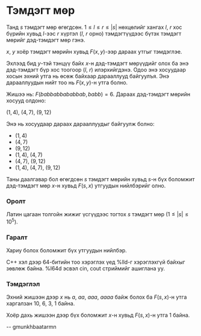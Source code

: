 Тэмдэгт мөр
===========
Танд $s$ тэмдэгт мөр өгөгдсөн. $1 ≤ l ≤ r ≤ |s|$ нөхцөлийг хангах $l$, $r$ хос
бүрийн хувьд $l$-ээс $r$ хүртэл ($l$, $r$ орно) тэмдэгтүүдээс бүтэх тэмдэгт
мөрийг дэд-тэмдэгт мөр гэнэ.

$x$, $y$ хоёр тэмдэгт мөрийн хувьд $F(x,y)$-ээр дараах утгыг тэмдэглэе.

Эхлээд бид $y$-тэй тэнцүү байх $x$-н дэд-тэмдэгт мөрүүдийг олох ба энэ
дэд-тэмдэгт бүр хос тоогоор ($l$, $r$) илэрхийгдэнэ. Одоо энэ хосуудаар хосын
эхний утга нь өсөж байхаар дарааллууд байгуулъя. Энэ дарааллуудын нийт тоо нь
$F(x,y)$-н утга болно.

Жишээ нь: $F(babbabbababbab,babb) = 6$. Дараах дэд-тэмдэгт мөрийн хосууд олдоно:

($1,4$), ($4,7$), ($9,12$)

Энэ нь хосуудаар дараах дарааллуудыг байгуулж болно:

- $(1,4)$
- $(4,7)$
- $(9,12)$
- $(1,4)$, $(4,7)$
- $(4,7)$, $(9,12)$
- $(1,4)$, $(4,7)$, $(9,12)$

Таны даалгавар бол өгөгдсөн $s$ тэмдэгт мөрийн хувьд $s$-н бүх боломжит
дэд-тэмдэгт мөр $x$-н хувьд $F(s,x)$ утгуудын нийлбэрийг олно.


### Оролт
Латин цагаан толгойн жижиг үсгүүдээс тогтох $s$ тэмдэгт мөр ($1 ≤ |s| ≤ 10^5$).


### Гаралт
Хариу болох боломжит бүх утгуудын нийлбэр.

C++ хэл дээр 64-битийн тоо хэрэглэх үед %lld-г хэрэглэхгүй байхыг зөвлөж байна.
%I64d эсвэл cin, cout стриймийг ашиглана уу.


### Тэмдэглэл
Эхний жишээн дээр $x$ нь $a$, $aa$, $aaa$, $aaaa$ байж болох ба $F(s, x)$-н утга
харгалзан $10$, $6$, $3$, $1$ байна.

Хоёр дахь жишээн дээр бүх боломжит $x$-н хувьд $F(s,x)$-н утга $1$ байна.

-- gmunkhbaatarmn
